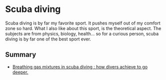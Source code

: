# Scuba diving

Scuba diving is by far my favorite sport. It pushes myself out of my comfort zone so hard. What I also like about this sport, is the theoretical aspect. The subjects are from physics, biology, health... so for a curious person, scuba diving is by far one of the best sport ever.

## Summary

* [Breathing gas mixtures in scuba diving : how divers achieve to go deeper. ](gas_blending.md)

